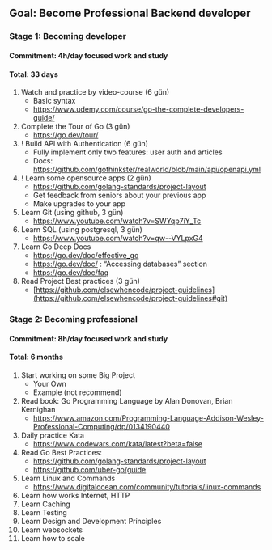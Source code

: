 ## Goal: Become Professional Backend developer

### Stage 1: Becoming developer
#### Commitment: 4h/day focused work and study
#### Total: 33 days

1. Watch and practice by video-course (6 gün)
    - Basic syntax 
    - https://www.udemy.com/course/go-the-complete-developers-guide/
2. Complete the Tour of Go (3 gün)
    - https://go.dev/tour/
3. ! Build API with Authentication (6 gün)
    - Fully implement only two features: user auth and articles
    - Docs: https://github.com/gothinkster/realworld/blob/main/api/openapi.yml
4. ! Learn some opensource apps (2 gün)
    - https://github.com/golang-standards/project-layout
    - Get feedback from seniors about your previous app
    - Make upgrades to your app
5. Learn Git (using github, 3 gün)
    - https://www.youtube.com/watch?v=SWYqp7iY_Tc
6. Learn SQL (using postgresql, 3 gün)
    - https://www.youtube.com/watch?v=qw--VYLpxG4
7. Learn Go Deep Docs
    - https://go.dev/doc/effective_go
    - https://go.dev/doc/ : “Accessing databases” section
    - https://go.dev/doc/faq
8. Read Project Best practices (3 gün)
    - [https://github.com/elsewhencode/project-guidelines](https://github.com/elsewhencode/project-guidelines#git)

### **Stage 2: Becoming professional**
#### Commitment: 8h/day focused work and study
#### Total: 6 months

1. Start working on some Big Project
    - Your Own
    - Example (not recommend)
2. Read book: Go Programming Language by Alan Donovan, Brian Kernighan
    - https://www.amazon.com/Programming-Language-Addison-Wesley-Professional-Computing/dp/0134190440
3. Daily practice Kata
    - https://www.codewars.com/kata/latest?beta=false
4. Read Go Best Practices:
    - https://github.com/golang-standards/project-layout
    - https://github.com/uber-go/guide
5. Learn Linux and Commands
    - https://www.digitalocean.com/community/tutorials/linux-commands
6. Learn how works Internet, HTTP
7. Learn Caching
8. Learn Testing
9. Learn Design and Development Principles 
10. Learn websockets
11. Learn how to scale
